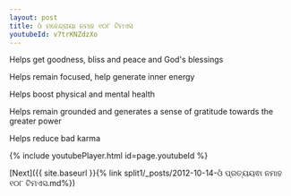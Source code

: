 ```yaml
---
layout: post
title: ଓଁ ମହେନ୍ଦ୍ରାୟା ନମାହ ୧୦୮ ଟିମଏସ
youtubeId: v7trKNZdzXo
---
```

 
 
Helps get goodness, bliss and peace and God's blessings
 
Helps remain focused, help generate inner energy 
 
Helps boost physical and mental health 
 
Helps remain grounded and generates a sense of gratitude towards the greater power 
 
Helps reduce bad karma
 
 
 
 


{% include youtubePlayer.html id=page.youtubeId %}
 
[Next]({{ site.baseurl }}{% link  split1/_posts/2012-10-14-ଓଁ ପ୍ରତ୍ୟୟଵା ନମାହ ୧୦୮ ଟିମଏସ.md%})
 
